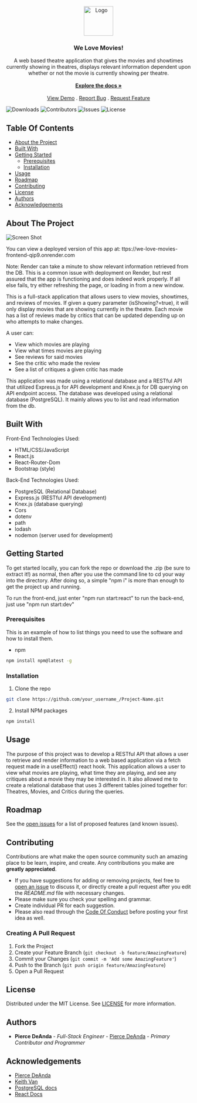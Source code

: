 <br/>
<p align="center">
  <a href="https://github.com/NewDevOnTheBlock/https://github.com/NewDevOnTheBlock/WeLoveMovies-Application">
    <img src="images/logo.png" alt="Logo" width="80" height="80">
  </a>

  <h3 align="center">We Love Movies!</h3>

  <p align="center">
    A web based theatre application that gives the movies and showtimes currently showing in theatres, displays relevant information dependent upon whether or not the movie is currently showing per theatre. 
    <br/>
    <br/>
    <a href="https://github.com/NewDevOnTheBlock/https://github.com/NewDevOnTheBlock/WeLoveMovies-Application"><strong>Explore the docs »</strong></a>
    <br/>
    <br/>
    <a href="https://github.com/NewDevOnTheBlock/https://github.com/NewDevOnTheBlock/WeLoveMovies-Application">View Demo</a>
    .
    <a href="https://github.com/NewDevOnTheBlock/https://github.com/NewDevOnTheBlock/WeLoveMovies-Application/issues">Report Bug</a>
    .
    <a href="https://github.com/NewDevOnTheBlock/https://github.com/NewDevOnTheBlock/WeLoveMovies-Application/issues">Request Feature</a>
  </p>
</p>

![Downloads](https://img.shields.io/github/downloads/NewDevOnTheBlock/https://github.com/NewDevOnTheBlock/WeLoveMovies-Application/total) ![Contributors](https://img.shields.io/github/contributors/NewDevOnTheBlock/https://github.com/NewDevOnTheBlock/WeLoveMovies-Application?color=dark-green) ![Issues](https://img.shields.io/github/issues/NewDevOnTheBlock/https://github.com/NewDevOnTheBlock/WeLoveMovies-Application) ![License](https://img.shields.io/github/license/NewDevOnTheBlock/https://github.com/NewDevOnTheBlock/WeLoveMovies-Application) 

## Table Of Contents

* [About the Project](#about-the-project)
* [Built With](#built-with)
* [Getting Started](#getting-started)
  * [Prerequisites](#prerequisites)
  * [Installation](#installation)
* [Usage](#usage)
* [Roadmap](#roadmap)
* [Contributing](#contributing)
* [License](#license)
* [Authors](#authors)
* [Acknowledgements](#acknowledgements)

## About The Project

![Screen Shot](ttps://we-love-movies-frontend-qip9.onrender.com)

You can view a deployed version of this app at: 
ttps://we-love-movies-frontend-qip9.onrender.com

Note: Render can take a minute to show relevant information retrieved from the DB. This is a common issue with deployment on Render, but rest assured that the app is functioning and does indeed work properly. If all else fails, try either refreshing the page, or loading in from a new window.

This is a full-stack application that allows users to view movies, showtimes, and reviews of movies. If given a query parameter (isShowing?=true), it will only display movies that are showing currently in the theatre. Each movie has a list of reviews made by critics that can be updated depending up on who attempts to make changes. 

A user can:
- View which movies are playing
- View what times movies are playing
- See reviews for said movies
- See the critic who made the review
- See a list of critiques a given critic has made

This application was made using a relational database and a RESTful API that utilized Express.js for API development and Knex.js for DB querying on API endpoint access. The database was developed using a relational database (PostgreSQL). It mainly allows you to list and read information from the db.

## Built With

Front-End Technologies Used:
- HTML/CSS/JavaScript
- React.js
- React-Router-Dom
- Bootstrap (style)

Back-End Technologies Used:
- PostgreSQL (Relational Database)
- Express.js (RESTful API development)
- Knex.js (database querying)
- Cors
- dotenv
- path
- lodash
- nodemon (server used for development)

## Getting Started

To get started locally, you can fork the repo or download the .zip (be sure to extract it!) as normal, then after you use the command line to cd your way into the directory. After doing so, a simple "npm i" is more than enough to get the project up and running. 

To run the front-end, just enter "npm run start:react"
to run the back-end, just use "npm run start:dev"

### Prerequisites

This is an example of how to list things you need to use the software and how to install them.

* npm

```sh
npm install npm@latest -g
```

### Installation

1. Clone the repo

```sh
git clone https://github.com/your_username_/Project-Name.git
```

2. Install NPM packages

```sh
npm install
```

## Usage

The purpose of this project was to develop a RESTful API that allows a user to retrieve and render information to a web based application via a fetch request made in a useEffect() react hook. This application allows a user to view what movies are playing, what time they are playing, and see any critiques about a movie they may be interested in. It also allowed me to create a relational database that uses 3 different tables joined together for: Theatres, Movies, and Critics during the queries. 

## Roadmap

See the [open issues](https://github.com/NewDevOnTheBlock/https://github.com/NewDevOnTheBlock/WeLoveMovies-Application/issues) for a list of proposed features (and known issues).

## Contributing

Contributions are what make the open source community such an amazing place to be learn, inspire, and create. Any contributions you make are **greatly appreciated**.
* If you have suggestions for adding or removing projects, feel free to [open an issue](https://github.com/NewDevOnTheBlock/https://github.com/NewDevOnTheBlock/WeLoveMovies-Application/issues/new) to discuss it, or directly create a pull request after you edit the *README.md* file with necessary changes.
* Please make sure you check your spelling and grammar.
* Create individual PR for each suggestion.
* Please also read through the [Code Of Conduct](https://github.com/NewDevOnTheBlock/https://github.com/NewDevOnTheBlock/WeLoveMovies-Application/blob/main/CODE_OF_CONDUCT.md) before posting your first idea as well.

### Creating A Pull Request

1. Fork the Project
2. Create your Feature Branch (`git checkout -b feature/AmazingFeature`)
3. Commit your Changes (`git commit -m 'Add some AmazingFeature'`)
4. Push to the Branch (`git push origin feature/AmazingFeature`)
5. Open a Pull Request

## License

Distributed under the MIT License. See [LICENSE](https://github.com/NewDevOnTheBlock/https://github.com/NewDevOnTheBlock/WeLoveMovies-Application/blob/main/LICENSE.md) for more information.

## Authors

* **Pierce DeAnda** - *Full-Stack Engineer* - [Pierce DeAnda](https://github.com/NewDevOnTheBlock/) - *Primary Contributor and Programmer*

## Acknowledgements

* [Pierce DeAnda](https://github.com/NewDevOnTheBlock/)
* [Keith Van](https://github.com/https://github.com/NVious7/)
* [PostgreSQL docs](https://www.postgresql.org/)
* [React Docs](https://legacy.reactjs.org/docs/getting-started.html)
